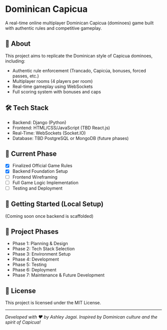 # Dominican Capicua

A real-time online multiplayer Dominican Capicua (dominoes) game built with authentic rules and competitive gameplay.

## 📜 About
This project aims to replicate the Dominican style of Capicua dominoes, including:
- Authentic rule enforcement (Trancado, Capicúa, bonuses, forced passes, etc.)
- Multiplayer rooms (4 players per room)
- Real-time gameplay using WebSockets
- Full scoring system with bonuses and caps

## 🛠️ Tech Stack
- Backend: Django (Python)
- Frontend: HTML/CSS/JavaScript (TBD React.js)
- Real-Time: WebSockets (Socket.IO)
- Database: TBD PostgreSQL or MongoDB (future phases)

## 🎯 Current Phase
- [x] Finalized Official Game Rules
- [x] Backend Foundation Setup
- [ ] Frontend Wireframing
- [ ] Full Game Logic Implementation
- [ ] Testing and Deployment

## 🚀 Getting Started (Local Setup)
(Coming soon once backend is scaffolded)

## 📆 Project Phases
- Phase 1: Planning & Design
- Phase 2: Tech Stack Selection
- Phase 3: Environment Setup
- Phase 4: Development
- Phase 5: Testing
- Phase 6: Deployment
- Phase 7: Maintenance & Future Development

## 📄 License
This project is licensed under the MIT License.

---
*Developed with ❤️ by Ashley Jagai. Inspired by Dominican culture and the spirit of Capicua!*
